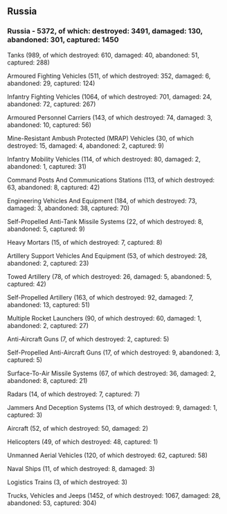 
 
 ## Russia
 
 ### Russia - 5372, of which: destroyed: 3491, damaged: 130, abandoned: 301, captured: 1450

 

 

 Tanks (989, of which destroyed: 610, damaged: 40, abandoned: 51, captured: 288)

 Armoured Fighting Vehicles (511, of which destroyed: 352, damaged: 6, abandoned: 29, captured: 124)

 Infantry Fighting Vehicles (1064, of which destroyed: 701, damaged: 24, abandoned: 72, captured: 267)

 Armoured Personnel Carriers (143, of which destroyed: 74, damaged: 3, abandoned: 10, captured: 56)

 Mine-Resistant Ambush Protected (MRAP) Vehicles (30, of which destroyed: 15, damaged: 4, abandoned: 2, captured: 9)

 Infantry Mobility Vehicles (114, of which destroyed: 80, damaged: 2, abandoned: 1, captured: 31)

 Command Posts And Communications Stations (113, of which destroyed: 63, abandoned: 8, captured: 42)

 Engineering Vehicles And Equipment (184, of which destroyed: 73, damaged: 3, abandoned: 38, captured: 70)

 Self-Propelled Anti-Tank Missile Systems (22, of which destroyed: 8, abandoned: 5, captured: 9)

 Heavy Mortars (15, of which destroyed: 7, captured: 8)

 Artillery Support Vehicles And Equipment (53, of which destroyed: 28, abandoned: 2, captured: 23)

 Towed Artillery (78, of which destroyed: 26, damaged: 5, abandoned: 5, captured: 42)

 Self-Propelled Artillery (163, of which destroyed: 92, damaged: 7, abandoned: 13, captured: 51)

 Multiple Rocket Launchers (90, of which destroyed: 60, damaged: 1, abandoned: 2, captured: 27)

 Anti-Aircraft Guns (7, of which destroyed: 2, captured: 5)

 Self-Propelled Anti-Aircraft Guns (17, of which destroyed: 9, abandoned: 3, captured: 5)

 Surface-To-Air Missile Systems (67, of which destroyed: 36, damaged: 2, abandoned: 8, captured: 21)

 Radars (14, of which destroyed: 7, captured: 7)

 Jammers And Deception Systems (13, of which destroyed: 9, damaged: 1, captured: 3)

 Aircraft (52, of which destroyed: 50, damaged: 2)

 Helicopters (49, of which destroyed: 48, captured: 1)

 Unmanned Aerial Vehicles (120, of which destroyed: 62, captured: 58)

 Naval Ships (11, of which destroyed: 8, damaged: 3)

 Logistics Trains (3, of which destroyed: 3)

 Trucks, Vehicles and Jeeps (1452, of which destroyed: 1067, damaged: 28, abandoned: 53, captured: 304)

